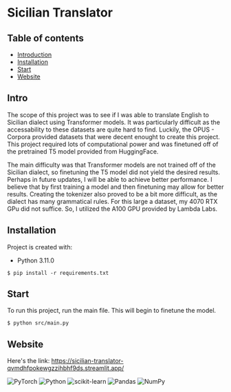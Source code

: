 # Sicilian Translator

## Table of contents
* [Introduction](#Intro)
* [Installation](#Installation)
* [Start](#Start)
* [Website](Wwebsite)

## Intro
The scope of this project was to see if I was able to translate English to Sicilian dialect using Transformer models. It was particularly difficult as the accessability to these datasets are quite hard to find. Luckily, the OPUS - Corpora provided datasets that were decent enought to create this project. This project required lots of computational power and was finetuned off of the pretrained T5 model provided from HuggingFace. 

The main difficulty was that Transformer models are not trained off of the Sicilian dialect, so finetuning the T5 model did not yield the desired results. Perhaps in future updates, I will be able to achieve better performance. I believe that by first training a model and then finetuning may allow for better results. Creating the tokenizer also proved to be a bit more difficult, as the dialect has many grammatical rules. For this large a dataset, my 4070 RTX GPu did not suffice. So, I utilized the A100 GPU provided by Lambda Labs. 

## Installation
Project is created with:
* Python 3.11.0

```
$ pip install -r requirements.txt
```

## Start
To run this project, run the main file. This will begin to finetune the model.

```
$ python src/main.py

```

## Website
Here's the link: https://sicilian-translator-qvmdhfpokewgzzihbhf9ds.streamlit.app/

![PyTorch](https://img.shields.io/badge/PyTorch-%23EE4C2C.svg?style=for-the-badge&logo=PyTorch&logoColor=white) ![Python](https://img.shields.io/badge/python-3670A0?style=for-the-badge&logo=python&logoColor=ffdd54) ![scikit-learn](https://img.shields.io/badge/scikit--learn-%23F7931E.svg?style=for-the-badge&logo=scikit-learn&logoColor=white) ![Pandas](https://img.shields.io/badge/pandas-%23150458.svg?style=for-the-badge&logo=pandas&logoColor=white) ![NumPy](https://img.shields.io/badge/numpy-%23013243.svg?style=for-the-badge&logo=numpy&logoColor=white)
